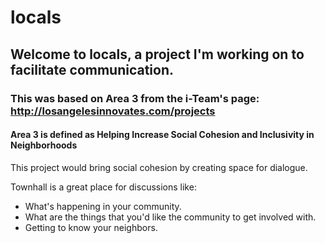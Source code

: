 # locals

## Welcome to locals, a project I'm working on to facilitate communication.

### This was based on Area 3 from the i-Team's page: http://losangelesinnovates.com/projects

#### Area 3 is defined as Helping Increase Social Cohesion and Inclusivity in Neighborhoods

This project would bring social cohesion by creating space for dialogue. 

Townhall is a great place for discussions like:
* What's happening in your community.
* What are the things that you'd like the community to get involved with.
* Getting to know your neighbors.
